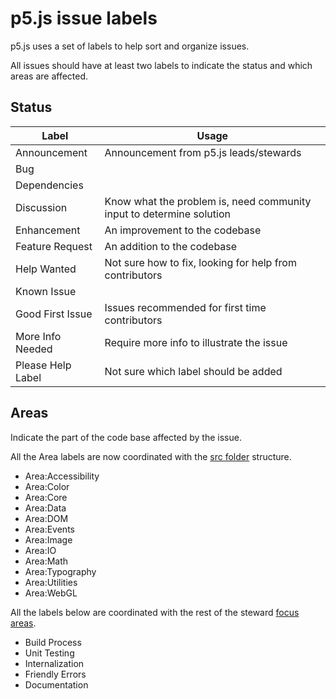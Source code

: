 <!-- A field guide to organizing p5.js GitHub issues. -->

# p5.js issue labels

p5.js uses a set of labels to help sort and organize issues.

All issues should have at least two labels to indicate the status and which areas are affected. 

## Status

| Label             | Usage                                                                |
| ----------------- | -------------------------------------------------------------------- |
| Announcement      | Announcement from p5.js leads/stewards                               |
| Bug               |                                                                      |
| Dependencies      |                                                                      |
| Discussion        | Know what the problem is, need community input to determine solution |
| Enhancement       | An improvement to the codebase                                       |
| Feature Request   | An addition to the codebase                                          |
| Help Wanted       | Not sure how to fix, looking for help from contributors              |
| Known Issue       |                                                                      |
| Good First Issue  | Issues recommended for first time contributors                       |
| More Info Needed  | Require more info to illustrate the issue                            |
| Please Help Label | Not sure which label should be added                                 |


## Areas
Indicate the part of the code base affected by the issue.

All the Area labels are now coordinated with the  [src folder](https://github.com/processing/p5.js/tree/main/src) structure.
* Area:Accessibility
* Area:Color
* Area:Core
* Area:Data
* Area:DOM
* Area:Events
* Area:Image 
* Area:IO 
* Area:Math 
* Area:Typography
* Area:Utilities
* Area:WebGL

All the labels below are coordinated with the rest of the steward [focus areas](https://github.com/processing/p5.js#stewards).
* Build Process
* Unit Testing
* Internalization
* Friendly Errors
* Documentation

